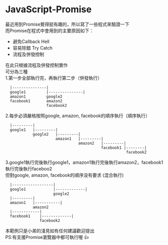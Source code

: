 # JavaScript-Promise

最近用到Promise覺得挺有趣的，所以寫了一些程式來驗證一下  
而Promise在程式中會用到的主要原因如下：

 * 避免Callback Hell
 * 容易除錯 Try Catch 
 * 流程及併發控制  

在此只根據流程及併發控制實作  
可分為三種  
1\.第一步全部執行完，再執行第二步（併發執行）

      |---------------|
      google1         |---------------|
      amazon1         google2
      facebook1       amazon2 
                      facebook2  
    

2\.每步必須嚴格按照google, amazon, facebook的順序執行（順序執行）

      |---------|
      google1   |---------|
                google2   |---------|
                          amazon1   |---------|
                                    amazon2   |---------|
                                              facebook1 |--------|
                                                         facebook2  
    

3\.google1執行完後執行google1，amazon1執行完後執行amazon2，facebook1執行完後執行faceboo2  
但對google, amazon, facebook的順序没有要求 (混合執行)

      |------------------|
      google1            |-------------|
                         google2
      |---------|
      amazon1   |-----------|
                amazon2
      |------------|
      facebook1    |-------------|  
                   facebook2  
    

本範例只是小弟的淺見如有任何建議歡迎提出  
PS:有支援Promise瀏覽器中都可執行喔  :+1:
